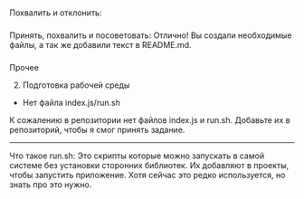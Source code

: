###
Похвалить и отклонить:

###
Принять, похвалить и посоветовать:
Отлично! Вы создали необходимые файлы, а так же добавили текст в README.md.

###
Прочее


2. Подготовка рабочей среды
- Нет файла index.js/run.sh

К сожалению в репозитории нет файлов index.js и run.sh. Добавьте их в репозиторий, чтобы я смог принять задание.

------------

Что такое run.sh:
  Это скрипты которые можно запускать в самой системе без установки сторонних библиотек. Их добавляют в проекты, чтобы запустить приложение. Хотя сейчас это редко используется, но знать про это нужно.

